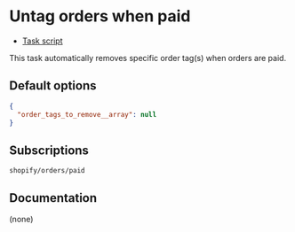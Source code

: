 # Untag orders when paid

* [Task script](./script.liquid)

This task automatically removes specific order tag(s) when orders are paid.

## Default options

```json
{
  "order_tags_to_remove__array": null
}
```

## Subscriptions

```liquid
shopify/orders/paid
```

## Documentation

(none)